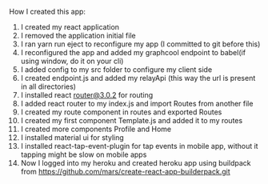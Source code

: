 How I created this app:

1) I created my react application
2) I removed the application initial file
3) I ran yarn run eject to reconfigure my app (I committed to git before this)
4) I reconfigured the app and added my graphcool endpoint to babel(if using window, do it on your cli)
5) I added config to my src folder to configure my client side
6) I created endpoint.js and added my relayApi (this way the url is present in all directories)
7) I installed react router@3.0.2 for routing
8) I added react router to my index.js and import Routes from another file
9) I created my route component in routes and exported Routes
10) I created my first component Template.js and added it to my routes
11) I created more components Profile and Home
12) I installed material ui for styling
13) I installed react-tap-event-plugin for tap events in mobile app, without it tapping might be slow on mobile apps
14) Now I logged into my heroku and created heroku app using buildpack from https://github.com/mars/create-react-app-builderpack.git